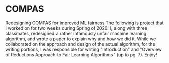 # COMPAS
Redesigning COMPAS for improved ML fairness
The following is project that I worked on for two weeks during Spring of 2020. 
I, along with three classmates, redesigned a rather infamously unfair machine learning algorithm, and wrote a paper to explain why and how we did it. While we collaborated on the approach and design of the actual algorithm, for the writing portions, I was responsible for writing "Introduction" and "Overview of Reductions Approach to Fair Learning Algorithms" (up to pg. 7). 
Enjoy!
